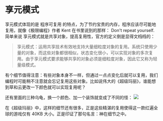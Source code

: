# 享元模式享元模式体现的是 程序可复用 的特点，为了节约宝贵的内存，程序应该尽可能地复用，就像《极限编程》作者 Kent 在书里说到的那样：Don't repeat yourself. 简单来说 享元模式就是共享对象，提高复用性，官方的定义倒是显得文绉绉的：>享元模式：运用共享技术有效地支持大量细粒度对象的复用。系统只使用少量的对象，而这些对象都很相似，状态变化很小，可以实现对象的多次复用。由于享元模式要求能够共享的对象必须是细粒度对象，因此它又称为轻量级模式。​有个细节值得注意：有些对象本身不一样，但通过一点点变化后就可以复用，我们编程时可能稍不注意就会忘记复用这些对象。比如说伟大的《超级玛丽》，谁能想到草和云更改一下颜色就可以实现复用呢？还有里面的三种乌龟，换一个颜色、加一个装饰就变成了不同的怪：![](https://pic3.zhimg.com/80/v2-751d3caaf8f304bd67097a4d5a7888ce_720w.jpg)在《超级玛丽》中，这样的细节还有很多，正是这些精湛的复用使得这一款红遍全球的游戏仅有 40KB 大小。正是印证了那句名言：神在细节之中。